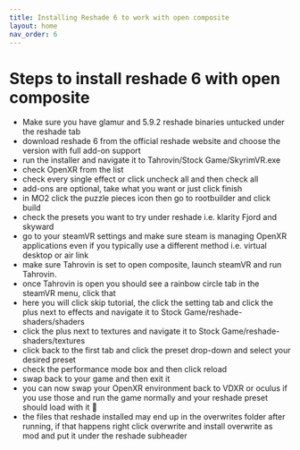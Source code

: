 ```yaml
---
title: Installing Reshade 6 to work with open composite
layout: home
nav_order: 6
---
```

# Steps to install reshade 6 with open composite

- Make sure you have glamur and 5.9.2 reshade binaries untucked under the reshade tab
- download reshade 6 from the official reshade website and choose the version with full add-on support
- run the installer and navigate it to Tahrovin/Stock Game/SkyrimVR.exe
- check OpenXR from the list
- check every single effect or click uncheck all and then check all
- add-ons are optional, take what you want or just click finish
- in MO2 click the puzzle pieces icon then go to rootbuilder and click build
- check the presets you want to try under reshade i.e. klarity Fjord and skyward
- go to your steamVR settings and make sure steam is managing OpenXR applications even if you typically use a different method i.e. virtual desktop or air link
- make sure Tahrovin is set to open composite, launch steamVR and run Tahrovin.
- once Tahrovin is open you should see a rainbow circle tab in the steamVR menu, click that
- here you will click skip tutorial, the click the setting tab and click the plus next to effects and navigate it to Stock Game/reshade-shaders/shaders
- click the plus next to textures and navigate it to Stock Game/reshade-shaders/textures
- click back to the first tab and click the preset drop-down and select your desired preset
- check the performance mode box and then click reload
- swap back to your game and then exit it
- you can now swap your OpenXR environment back to VDXR or oculus if you use those and run the game normally and your reshade preset should load with it 🙂
- the files that reshade installed may end up in the overwrites folder after running, if that happens right click overwrite and install overwrite as mod and put it under the reshade subheader